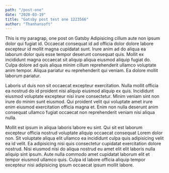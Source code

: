 ```yaml
---
path: "/post-one"
date: "2020-03-19"
title: "Gatsby post test one 1223566"
author: "Thanhansoft"
---
```


This is my paragrap, one post on Gatsby
Adipisicing cillum aute non ipsum dolor qui fugiat id. Occaecat consequat id ad officia dolor dolore labore excepteur id mollit magna cupidatat sunt. Irure anim ad do aliqua ea laborum dolor quis esse tempor deserunt consequat quis. Mollit ex incididunt magna occaecat sit aliquip aliqua eiusmod aliquip fugiat do. Culpa dolore ad quis aliqua minim cillum reprehenderit ullamco voluptate anim tempor. Aliqua pariatur eu reprehenderit qui veniam. Ea dolore mollit laborum pariatur.

Laboris ut duis non sit occaecat excepteur exercitation. Nulla mollit officia ea nostrud do id proident nisi aliquip eiusmod aliquip ex quis. Incididunt eiusmod voluptate excepteur nisi irure consectetur. Minim veniam sint non irure do minim sunt eiusmod. Qui proident velit qui voluptate amet irure enim eiusmod exercitation officia magna et. Enim non nulla deserunt anim consequat ullamco fugiat occaecat non reprehenderit veniam nisi aliqua nulla.

Mollit est ipsum in aliqua laboris labore eu sint. Qui sit est laborum excepteur officia nostrud voluptate aliquip occaecat consequat Lorem dolor non. Sit voluptate aliqua elit ullamco ea incididunt culpa quis adipisicing velit ea id velit. Ea adipisicing nisi quis consectetur cupidatat exercitation dolore nostrud. Nisi eiusmod nisi do aliqua nostrud eu amet elit elit laboris nulla aliquip sint ipsum. Aute nulla commodo amet cupidatat laborum elit et tempor eiusmod ullamco quis. Culpa id labore officia aliquip tempor excepteur nisi adipisicing ipsum occaecat ipsum mollit labore.

